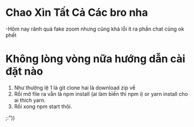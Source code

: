 # Chao Xìn Tất Cả Các bro nha

-Hôm nay rãnh quá fake zoom nhưng cũng khá lỗi ít ra phần chat cũng ok phết

# Không lòng vòng nữa hướng dẫn cài đặt nào

1. Như thường lệ 1 là git clone hai là download zip về
2. Rồi mở file ra vẫn là npm install (ai làm biến thì npm i) or yarn install cho ai thích yarn.
3. Rồi xong npm start thôi.

;:"))
